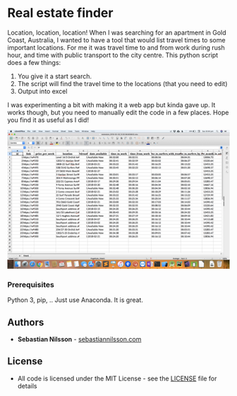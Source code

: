 # Real estate finder
Location, location, location!
When I was searching for an apartment in Gold Coast, Australia, I wanted to have a tool that would list travel times to
some important locations. For me it was travel time to and from work during rush hour, and time with public transport
to the city centre.
This python script does a few things:
1. You give it a start search.
2. The script will find the travel time to the locations (that you need to edit)
3. Output into excel

I was experimenting a bit with making it a web app but kinda gave up. It works though, but you need to manually edit the
code in a few places. Hope you find it as useful as I did!

![Screenshot 1](screenshots/screenshot.png)

### Prerequisites
Python 3, pip, ..
Just use Anaconda. It is great.



## Authors
* **Sebastian Nilsson** - [sebastiannilsson.com](http://sebastiannilsson.com)

## License

* All code is licensed under the MIT License - see the [LICENSE](LICENSE) file for details
